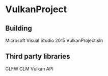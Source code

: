 # VulkanProject

## Building
Microsoft Visual Studio 2015
VulkanProject.sln

## Third party libraries
GLFW
GLM
Vulkan API
